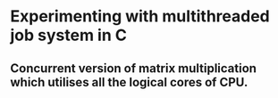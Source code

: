 # Experimenting with multithreaded job system in C
## Concurrent version of matrix multiplication which utilises all the logical cores of  CPU.